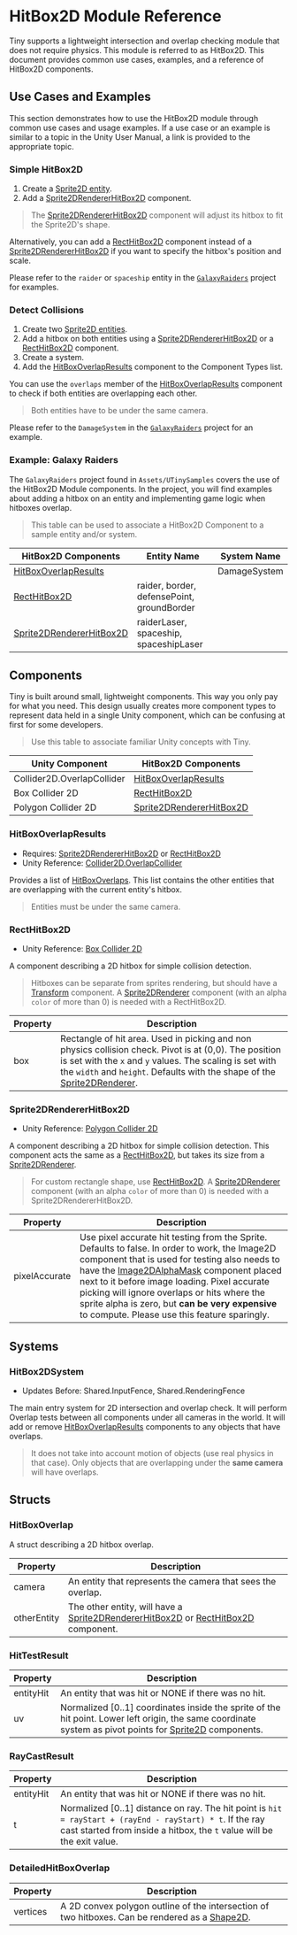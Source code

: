 # HitBox2D Module Reference

Tiny supports a lightweight intersection and overlap checking module that does not require physics. This module is referred to as HitBox2D. This document provides common use cases, examples, and a reference of HitBox2D components.

## Use Cases and Examples

This section demonstrates how to use the HitBox2D module through common use cases and usage examples. If a use case or an example is similar to a topic in the Unity User Manual, a link is provided to the appropriate topic.

### Simple HitBox2D

1. Create a [Sprite2D entity](./manual-module-core2d.md#simple-sprite-rendering).
2. Add a [Sprite2DRendererHitBox2D](#sprite2drendererhitbox2d) component.

> The [Sprite2DRendererHitBox2D](#sprite2drendererhitbox2d) component will adjust its hitbox to fit the Sprite2D's shape.

Alternatively, you can add a [RectHitBox2D](#recthitbox2d) component instead of a [Sprite2DRendererHitBox2D](#sprite2drendererhitbox2d) if you want to specify the hitbox's position and scale.

Please refer to the `raider` or `spaceship` entity in the [`GalaxyRaiders`](#example-galaxy-raiders) project for examples.

### Detect Collisions

1. Create two [Sprite2D entities](./manual-module-core2d.md#simple-sprite-rendering).
2. Add a hitbox on both entities using a [Sprite2DRendererHitBox2D](#sprite2drendererhitbox2d) or a [RectHitBox2D](#recthitbox2d) component.
3. Create a system.
4. Add the [HitBoxOverlapResults](#hitboxoverlapresults) component to the Component Types list.

You can use the `overlaps` member of the [HitBoxOverlapResults](#hitboxoverlapresults) component to check if both entities are overlapping each other.

> Both entities have to be under the same camera.

Please refer to the `DamageSystem` in the [`GalaxyRaiders`](#example-galaxy-raiders) project for an example.

### Example: Galaxy Raiders

The `GalaxyRaiders` project found in `Assets/UTinySamples` covers the use of the HitBox2D Module components. In the project, you will find examples about adding a hitbox on an entity and implementing game logic when hitboxes overlap.

> This table can be used to associate a HitBox2D Component to a sample entity and/or system.

| HitBox2D Components | Entity Name | System Name |
| ------------- | ------------- | ------------- |
| [HitBoxOverlapResults](#hitboxoverlapresults) |  | DamageSystem |
| [RectHitBox2D](#recthitbox2d) | raider, border, defensePoint, groundBorder  |  |
| [Sprite2DRendererHitBox2D](#sprite2drendererhitbox2d) | raiderLaser, spaceship, spaceshipLaser |  |

## Components

Tiny is built around small, lightweight components. This way you only pay for what you need. This design usually creates more component types to represent data held in a single Unity component, which can be confusing at first for some developers.

> Use this table to associate familiar Unity concepts with Tiny.

| Unity Component            | HitBox2D Components                                   |
| -------------------------- | ----------------------------------------------------- |
| Collider2D.OverlapCollider | [HitBoxOverlapResults](#hitboxoverlapresults)         |
| Box Collider 2D            | [RectHitBox2D](#recthitbox2d)                         |
| Polygon Collider 2D        | [Sprite2DRendererHitBox2D](#sprite2drendererhitbox2d) |

### HitBoxOverlapResults

* Requires: [Sprite2DRendererHitBox2D](#sprite2drendererhitbox2d) or [RectHitBox2D](#recthitbox2d)
* Unity Reference: [Collider2D.OverlapCollider](https://docs.unity3d.com/ScriptReference/Collider2D.OverlapCollider.html)

Provides a list of [HitBoxOverlaps](#hitboxoverlap). This list contains the other entities that are overlapping with the current entity's hitbox.

> Entities must be under the same camera.

### RectHitBox2D

* Unity Reference: [Box Collider 2D](https://docs.unity3d.com/Manual/class-BoxCollider2D.html)

A component describing a 2D hitbox for simple collision detection.

> Hitboxes can be separate from sprites rendering, but should have a [Transform](./manual-module-core2d.md#transform) component. A [Sprite2DRenderer](./manual-module-core2d.md#sprite2drenderer) component (with an alpha `color` of more than 0) is needed with a RectHitBox2D.

|Property|Description|
|--------|-----------|
|box|Rectangle of hit area. Used in picking and non physics collision check. Pivot is at (0,0). The position is set with the `x` and `y` values. The scaling is set with the `width` and `height`. Defaults with the shape of the [Sprite2DRenderer](./manual-module-core2d.md#sprite2drenderer).|

### Sprite2DRendererHitBox2D

* Unity Reference: [Polygon Collider 2D](https://docs.unity3d.com/Manual/class-PolygonCollider2D.html)

A component describing a 2D hitbox for simple collision detection. This component acts the same as a [RectHitBox2D](#recthitbox2d), but takes its size from a [Sprite2DRenderer](./manual-module-core2d.md#sprite2drenderer).

> For custom rectangle shape, use [RectHitBox2D](#recthitbox2d). A [Sprite2DRenderer](./manual-module-core2d.md#sprite2drenderer) component (with an alpha `color` of more than 0) is needed with a Sprite2DRendererHitBox2D.

|Property|Description|
|--------|-----------|
|pixelAccurate|Use pixel accurate hit testing from the Sprite. Defaults to false. In order to work, the Image2D component that is used for testing also needs to have the [Image2DAlphaMask](./manual-module-core2d.md#image2dalphamask) component placed next to it before image loading. Pixel accurate picking will ignore overlaps or hits where the sprite alpha is zero, but **can be very expensive** to compute. Please use this feature sparingly.|

## Systems

### HitBox2DSystem

* Updates Before: Shared.InputFence, Shared.RenderingFence

The main entry system for 2D intersection and overlap check. It will perform Overlap tests between all components under all cameras in the world. It will add or remove [HitBoxOverlapResults](#hitboxoverlapresults) components to any objects that have overlaps.

> It does not take into account motion of objects (use real physics in that case). Only objects that are overlapping under the **same camera** will have overlaps.

## Structs

### HitBoxOverlap

A struct describing a 2D hitbox overlap.

|Property|Description|
|--------|-----------|
|camera|An entity that represents the camera that sees the overlap.|
|otherEntity|The other entity, will have a [Sprite2DRendererHitBox2D](#sprite2drendererhitbox2d) or [RectHitBox2D](#recthitbox2d) component.|

### HitTestResult

|Property|Description|
|--------|-----------|
|entityHit|An entity that was hit or NONE if there was no hit.|
|uv|Normalized [0..1] coordinates inside the sprite of the hit point. Lower left origin, the same coordinate system as pivot points for [Sprite2D](./manual-module-core2d.md#sprite2d) components.|

### RayCastResult

|Property|Description|
|--------|-----------|
|entityHit|An entity that was hit or NONE if there was no hit.|
|t|Normalized [0..1] distance on ray. The hit point is `hit = rayStart + (rayEnd - rayStart) * t`. If the ray cast started from inside a hitbox, the `t` value will be the exit value.|

### DetailedHitBoxOverlap

|Property|Description|
|--------|-----------|
|vertices|A 2D convex polygon outline of the intersection of two hitboxes. Can be rendered as a [Shape2D](./manual-module-core2d.md#shape2d).|
